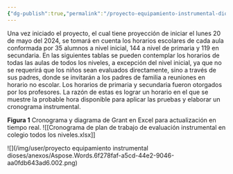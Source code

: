 ```yaml
---
{"dg-publish":true,"permalink":"/proyecto-equipamiento-instrumental-dioses/cronograma-de-plan-de-trabajo-de-evaluacion-instrumental-en-colegio-todos-los-niveles/","dgPassFrontmatter":true}
---
```


Una vez iniciado el proyecto, el cual tiene proyección de iniciar el lunes 20 de mayo del 2024, se tomará en cuenta los horarios escolares de cada aula conformada por 35 alumnos a nivel inicial, 144 a nivel de primaria y 119 en secundaria. 
En las siguientes tablas se pueden contemplar los horarios de todas las aulas de todos los niveles, a excepción del nivel inicial, ya que no se requerirá que los niños sean evaluados directamente, sino a través de sus padres, donde se invitarán a los padres de familia a reuniones en horario no escolar. Los horarios de primaria y secundaria fueron otorgados por los profesores. La razón de estas es lograr un horario en el que se muestre la probable hora disponible para aplicar las pruebas y elaborar un cronograma instrumental. 

**Figura 1**
Cronograma y diagrama de Grant en Excel para actualización en tiempo real.
![[Cronograma de plan de trabajo de evaluación instrumental en colegio todos los niveles.xlsx]]

![](/img/user/proyecto equipamiento instrumental dioses/anexos/Aspose.Words.6f278faf-a5cd-44e2-9046-aa0fdb643ad6.002.png)

